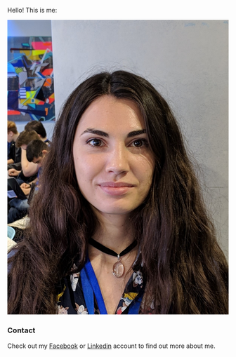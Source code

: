 
Hello! This is me:

![Profile Image](profile.jpg)

### Contact

Check out my [Facebook](https://www.facebook.com/eliza.pavel.3) or [Linkedin](https://www.linkedin.com/in/eliza-pavel-b3120815b/) account to find out more about me.
